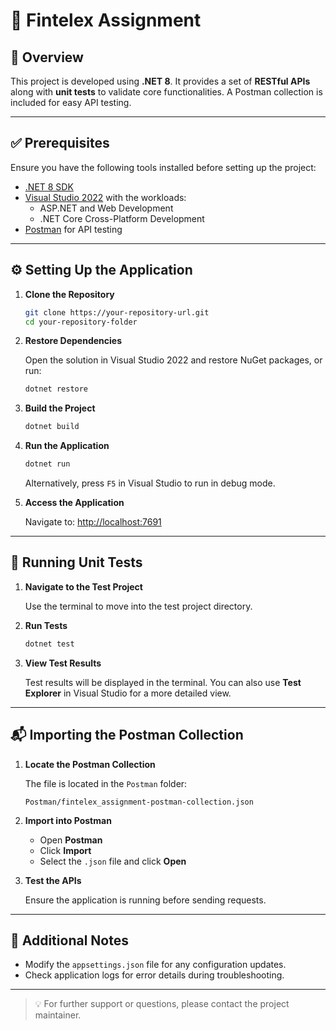 # 🚀 Fintelex Assignment

## 🧾 Overview
This project is developed using **.NET 8**. It provides a set of **RESTful APIs** along with **unit tests** to validate core functionalities. A Postman collection is included for easy API testing.

---

## ✅ Prerequisites

Ensure you have the following tools installed before setting up the project:

- [.NET 8 SDK](https://dotnet.microsoft.com/download/dotnet/8.0)
- [Visual Studio 2022](https://visualstudio.microsoft.com/) with the workloads:
  - ASP.NET and Web Development
  - .NET Core Cross-Platform Development
- [Postman](https://www.postman.com/downloads/) for API testing

---

## ⚙️ Setting Up the Application

1. **Clone the Repository**

   ```bash
   git clone https://your-repository-url.git
   cd your-repository-folder
   ```

2. **Restore Dependencies**

   Open the solution in Visual Studio 2022 and restore NuGet packages, or run:

   ```bash
   dotnet restore
   ```

3. **Build the Project**

   ```bash
   dotnet build
   ```

4. **Run the Application**

   ```bash
   dotnet run
   ```

   Alternatively, press `F5` in Visual Studio to run in debug mode.

5. **Access the Application**

   Navigate to: [http://localhost:7691](http://localhost:7691)

---

## 🧪 Running Unit Tests

1. **Navigate to the Test Project**

   Use the terminal to move into the test project directory.

2. **Run Tests**

   ```bash
   dotnet test
   ```

3. **View Test Results**

   Test results will be displayed in the terminal. You can also use **Test Explorer** in Visual Studio for a more detailed view.

---

## 📬 Importing the Postman Collection

1. **Locate the Postman Collection**

   The file is located in the `Postman` folder:

   ```
   Postman/fintelex_assignment-postman-collection.json
   ```

2. **Import into Postman**

   - Open **Postman**
   - Click **Import**
   - Select the `.json` file and click **Open**

3. **Test the APIs**

   Ensure the application is running before sending requests.

---

## 📝 Additional Notes

- Modify the `appsettings.json` file for any configuration updates.
- Check application logs for error details during troubleshooting.

---

> 💡 For further support or questions, please contact the project maintainer.
